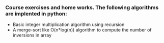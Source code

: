 ### Course exercises and home works. The following algorithms are implented in python:
* Basic integer multiplication algorithm using recursion
* A merge-sort like O(n*log(n)) algorithm to compute the number of inversions in array
